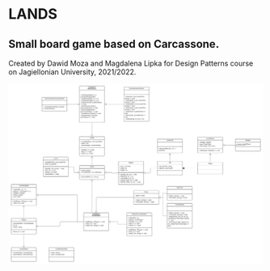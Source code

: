 # LANDS

## Small board game based on Carcassone.

Created by Dawid Moza and Magdalena Lipka for Design Patterns course on Jagiellonian University, 2021/2022.

![diagram](./diagram.png)

